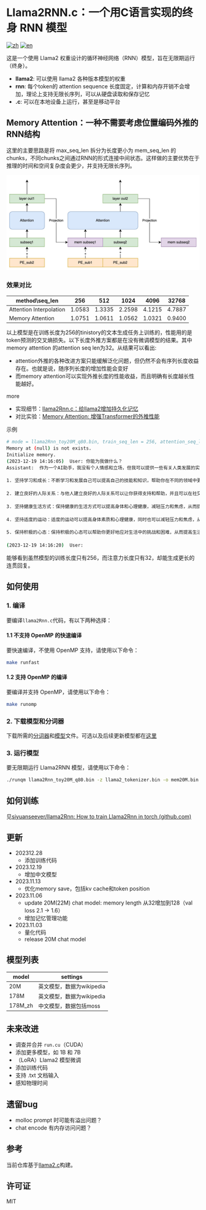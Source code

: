 # Llama2RNN.c：一个用C语言实现的终身 RNN 模型

[![zh](https://img.shields.io/badge/zh-简体中文-red.svg)](README.md)
[![en](https://img.shields.io/badge/en-English-green.svg)](README.en.md)

这是一个使用 Llama2 权重设计的循环神经网络（RNN）模型，旨在无限期运行（终身）。

- **llama2**: 可以使用 llama2 各种版本模型的权重
- **rnn**: 每个token的 attention sequence 长度固定，计算和内存开销不会增加，理论上支持无限长序列，可以从硬盘读取和保存记忆
- **.c**: 可以在本地设备上运行，甚至是移动平台


## Memory Attention：一种不需要考虑位置编码外推的RNN结构

这里的主要思路是将 max_seq_len 拆分为长度更小为 mem_seq_len 的chunks，不同chunks之间通过RNN的形式连接中间状态。这样做的主要优势在于推理的时间和空间复杂度会更少，并支持无限长序列。

![memoryAttention](./assets/memoryAttention.jpg)

### 效果对比

| method\seq_len          | 256    | 512    | 1024   | 4096   | 32768  |
| ----------------------- | ------ | ------ | ------ | ------ | ------ |
| Attention Interpolation | 1.0583 | 1.3335 | 2.2598 | 4.1215 | 4.7887 |
| Memory Attention        | 1.0751 | 1.0611 | 1.0562 | 1.0321 | 0.9400 |

以上模型是在训练长度为256的tinistory的文本生成任务上训练的，性能用的是token预测的交叉熵损失。以下长度外推方案都是在没有微调模型的结果。其中 memory attention 的attention seq len为32。从结果可以看出:
* attention外推的各种改进方案只能缓解泛化问题，但仍然不会有序列长度收益存在。也就是说，随序列长度的增加性能会变好
* 而memory attention可以实现外推长度的性能收益，而且明确有长度越长性能越好。

more

- 实现细节：[llama2Rnn.c：给llama2增加持久化记忆](https://zhuanlan.zhihu.com/p/681684286)
- 对比实验：[Memory Attention: 增强Transformer的外推性能](https://zhuanlan.zhihu.com/p/669266950)

示例
```bash
# mode = llama2Rnn_toy20M_q80.bin, train_seq_len = 256, attention_seq_len = 32
Memory at (null) is not exists.
Initialize memory.
(2023-12-19 14:16:05)  User: 你能为我做什么？
Assistant:  作为一个AI助手，我没有个人情感和立场，但我可以提供一些有关人类发展的实用建议，如下所示：

1. 坚持学习和成长：不断学习和发展自己可以提高自己的技能和知识，帮助你在不同的领域中更好地发挥自己的潜力。

2. 建立良好的人际关系：与他人建立良好的人际关系可以让你获得支持和帮助，并且可以在社交场合中获得更多的机会和信息。

3. 坚持健康生活方式：保持健康的生活方式可以提高身体和心理健康，减轻压力和焦虑，从而提高生活质量。

4. 坚持适度的运动：适度的运动可以提高身体素质和心理健康，同时也可以减轻压力和焦虑，从而提高生活质量。

5. 保持积极的心态：保持积极的心态可以帮助你更好地应对生活中的挑战和困难，从而提高生活质量。

(2023-12-19 14:16:20)  User:
```

能够看到虽然模型的训练长度只有256，而注意力长度只有32，却能生成更长的连贯回复。

## 如何使用

### 1. 编译

要编译`llama2Rnn.c`代码，有以下两种选择：

#### 1.1 不支持 OpenMP 的快速编译

要快速编译，不使用 OpenMP 支持，请使用以下命令：

```bash
make runfast
```

#### 1.2 支持 OpenMP 的编译

要编译并支持 OpenMP，请使用以下命令：

```bash
make runomp
```

### 2. 下载模型和分词器

下载所需的[分词器](https://drive.google.com/file/d/1KJei_OZHFXsc8vgqz7ZGu7V8Nw-TSwFm/view?usp=drive_link)和[模型](https://drive.google.com/file/d/10UOsLSmLEWMfGitKTk8J-tbrL5J-4P6l/view?usp=drive_link)文件。可选以及后续更新模型都在[这里](https://drive.google.com/drive/folders/1Px5IzuUY-H2I-bd0PRsvS0rCg9Vm7iC9?usp=sharing)

### 3. 运行模型

要无限期运行 Llama2RNN 模型，请使用以下命令：

```bash
./runqm llama2Rnn_toy20M_q80.bin -z llama2_tokenizer.bin -o mem20M.bin -m chat
```

## 如何训练

见[siyuanseever/llama2Rnn: How to train Llama2Rnn in torch (github.com)](https://github.com/siyuanseever/llama2Rnn?tab=readme-ov-file#如何训练)

## 更新

- 202312.28
  - 添加训练代码
- 2023.12.19
  - 增加中文模型
- 2023.11.13
  - 优化memory save，包括kv cache和token position
- 2023.11.06
  - update 20M(22M) chat model: memory length 从32增加到128（val loss 2.1 -> 1.6）
  - 增加记忆管理功能
- 2023.11.03
  - 量化代码
  - release 20M chat model

## 模型列表

| model   | settings                  |
| ------- | ------------------------- |
| 20M     | 英文模型，数据为wikipedia |
| 178M    | 英文模型，数据为wikipedia |
| 178M_zh | 中文模型，数据包括moss    |


## 未来改进

- 调查并合并 `run.cu`（CUDA）
- 添加更多模型，如 1B 和 7B
- （LoRA）Llama2 模型微调
- 添加训练代码
- 支持 .txt 文档输入
- 感知物理时间

## 遗留bug

- molloc prompt 时可能有溢出问题？
- chat encode 有内存访问问题？

## 参考
当前仓库基于[llama2.c](https://github.com/karpathy/llama2.c)构建。

## 许可证

MIT
